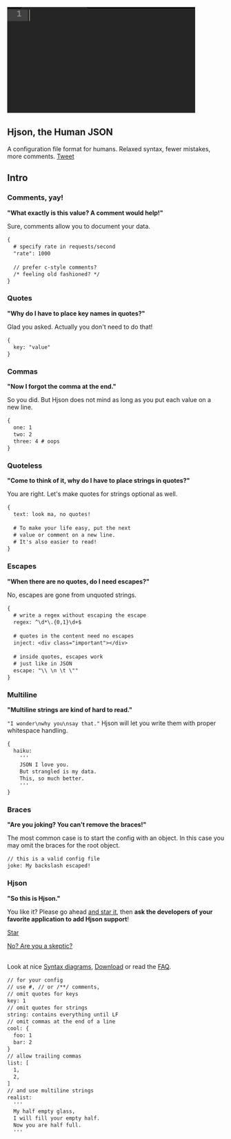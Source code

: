 
<img src="hjson1.gif" class="img-responsive center-block">

## Hjson, the Human JSON

<span class="big">A configuration file format for humans. Relaxed syntax, fewer mistakes, more comments.</span> <a href="https://twitter.com/share" class="twitter-share-button" data-url="http://hjson.org/" data-text="Human JSON for configs!" data-hashtags="hjson" data-dnt="true">Tweet</a>

## Intro

### Comments, yay!

**"What exactly is this value? A comment would help!"**

Sure, comments allow you to document your data.

```
{
  # specify rate in requests/second
  "rate": 1000

  // prefer c-style comments?
  /* feeling old fashioned? */
}
```

### Quotes

**"Why do I have to place key names in quotes?"**

Glad you asked. Actually you don't need to do that!

```
{
  key: "value"
}
```

### Commas

**"Now I forgot the comma at the end."**

So you did. But Hjson does not mind as long as you put each value on a new line.

```
{
  one: 1
  two: 2
  three: 4 # oops
}
```

### Quoteless

**"Come to think of it, why do I have to place strings in quotes?"**

You are right. Let's make quotes for strings optional as well.

```
{
  text: look ma, no quotes!

  # To make your life easy, put the next
  # value or comment on a new line.
  # It's also easier to read!
}
```

### Escapes

**"When there are no quotes, do I need escapes?"**

No, escapes are gone from unquoted strings.

```
{
  # write a regex without escaping the escape
  regex: ^\d*\.{0,1}\d+$

  # quotes in the content need no escapes
  inject: <div class="important"></div>

  # inside quotes, escapes work
  # just like in JSON
  escape: "\\ \n \t \""
}
```

### Multiline

**"Multiline strings are kind of hard to read."**

`"I wonder\nwhy you\nsay that."` Hjson will let you write them with proper whitespace handling.

```
{
  haiku:
    '''
    JSON I love you.
    But strangled is my data.
    This, so much better.
    '''
}
```

### Braces

**"Are you joking? You can't remove the braces!"**

The most common case is to start the config with an object. In this case you may omit the braces for the root object.

```
// this is a valid config file
joke: My backslash escaped!
```
### Hjson

**"So this is Hjson."**

You like it? Please go ahead [and star it](https://github.com/hjson/hjson), then **ask the developers of your favorite application to add Hjson support**!

<a aria-label="Star hjson on GitHub" data-count-aria-label="# stargazers on GitHub" data-count-api="/repos/hjson/hjson#stargazers_count" data-count-href="/hjson/hjson/stargazers" data-style="mega" data-icon="octicon-star" href="https://github.com/hjson/hjson" class="github-button">Star</a>

[No? Are you a skeptic?](faq.html)

<br>Look at nice [Syntax diagrams](syntax.html), [Download](download.html) or read the [FAQ](faq.html).

```
// for your config
// use #, // or /**/ comments,
// omit quotes for keys
key: 1
// omit quotes for strings
string: contains everything until LF
// omit commas at the end of a line
cool: {
  foo: 1
  bar: 2
}
// allow trailing commas
list: [
  1,
  2,
]
// and use multiline strings
realist:
  '''
  My half empty glass,
  I will fill your empty half.
  Now you are half full.
  '''
```
